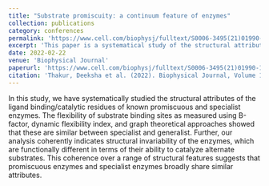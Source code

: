 ```yaml
---
title: "Substrate promiscuity: a continuum feature of enzymes"
collection: publications
category: conferences
permalink: 'https://www.cell.com/biophysj/fulltext/S0006-3495(21)01990-1'
excerpt: 'This paper is a systematical study of the structural attributes of the ligand binding/catalytic residues of known promiscuous and specialist enzymes'
date: 2022-02-22
venue: 'Biophysical Journal'
paperurl: 'https://www.cell.com/biophysj/fulltext/S0006-3495(21)01990-1'
citation: 'Thakur, Deeksha et al. (2022). Biophysical Journal, Volume 121, Issue 3, 344a '
---
```


In this study, we have systematically studied the structural attributes of the ligand binding/catalytic residues of known promiscuous and specialist enzymes. The flexibility of substrate binding sites as measured using B-factor, dynamic flexibility index, and graph theoretical approaches showed that these are similar between specialist and generalist. Further, our analysis coherently indicates structural invariability of the enzymes, which are functionally different in terms of their ability to catalyze alternate substrates. This coherence over a range of structural features suggests that promiscuous enzymes and specialist enzymes broadly share similar attributes.

